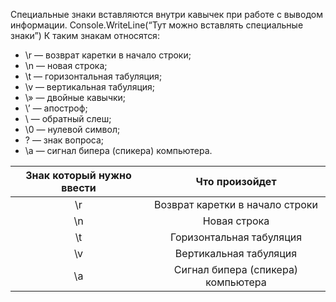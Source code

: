 Специальные знаки вставляются внутри кавычек при работе с выводом информации.
Console.WriteLine(“Тут можно вставлять специальные знаки”)
К таким знакам относятся:
- \r — возврат каретки в начало строки;
- \n — новая строка;
- \t — горизонтальная табуляция;
- \v — вертикальная табуляция;
- \» — двойные кавычки;
- \’ — апостроф;
- \\ — обратный слеш;
- \0 — нулевой символ;
- \? — знак вопроса;
- \a — сигнал бипера (спикера) компьютера.


| Знак который нужно ввести |           Что произойдет           |
| :-----------------------: | :--------------------------------: |
|            \r             |  Возврат каретки в начало строки   |
|            \n             |            Новая строка            |
|            \t             |      Горизонтальная табуляция      |
|            \v             |       Вертикальная табуляция       |
|            \a             | Сигнал бипера (спикера) компьютера |
